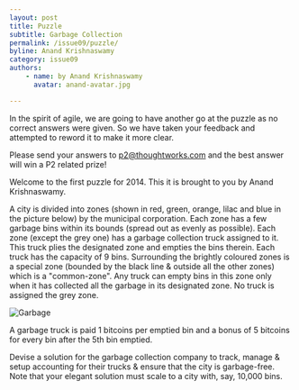 ```yaml
---
layout: post
title: Puzzle
subtitle: Garbage Collection
permalink: /issue09/puzzle/
byline: Anand Krishnaswamy
category: issue09
authors:
    - name: by Anand Krishnaswamy
      avatar: anand-avatar.jpg

---
```


In the spirit of agile, we are going to have another go at the puzzle as no correct answers were given. So we have taken your feedback and attempted to reword it to make it more clear.

Please send your answers to p2@thoughtworks.com and the best answer will win a P2 related prize!

Welcome to the first puzzle for 2014. This it is brought to you by Anand Krishnaswamy.

A city is divided into zones (shown in red, green, orange, lilac and blue in the picture below) by the municipal corporation. Each zone has a few garbage bins within its bounds (spread out as evenly as possible). Each zone (except the grey one) has a garbage collection truck assigned to it. This truck plies the designated zone and empties the bins therein. Each truck has the capacity of 9 bins. Surrounding the brightly coloured zones is a special zone (bounded by the black line & outside all the other zones) which is a "common-zone". Any truck can empty bins in this zone only when it has collected all the garbage in its designated zone. No truck is assigned the grey zone.

![Garbage](/p2/images/puzzle/garbage.png)

A garbage truck is paid 1 bitcoins per emptied bin and a bonus of 5 bitcoins for every bin after the 5th bin emptied.

Devise a solution for the garbage collection company to track, manage & setup accounting for their trucks & ensure that the city is garbage-free. Note that your elegant solution must scale to a city with, say, 10,000 bins.

